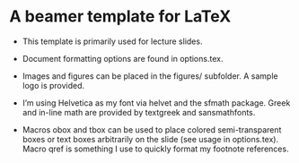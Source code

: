 # A beamer template for LaTeX 

* This template is primarily used for lecture slides. 

* Document formatting options are found in options.tex. 

* Images and figures can be placed in the figures/ subfolder. A sample logo is provided. 

* I’m using Helvetica as my font via helvet and the sfmath package. Greek and in-line math are provided by textgreek and sansmathfonts. 

* Macros obox and tbox can be used to place colored semi-transparent boxes or text boxes arbitrarily on the slide (see usage in options.tex). Macro qref is something I use to quickly format my footnote references. 
